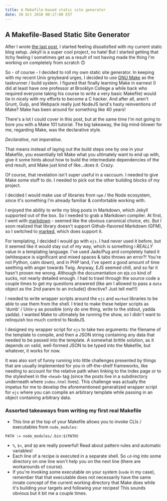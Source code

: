 ```yaml
---
title: A Makefile-based static site generator
date: 30 Oct 2018 00:17:00 EST
---
```

## A Makefile-Based Static Site Generator

After I wrote [the last post](2018-08-16-c-hashtable-vim-preamble.html), I started feeling dissatisfied with my current static blog setup. Jekyll is a super cool project, no hate! But I started getting that itchy feeling I sometimes get as a result of not having made the thing I'm working on completely from scratch &#x1F643;

So - of course - I decided to roll my own static site generator. In keeping with my recent Unix greybeard urges, I decided to use [GNU Make](https://www.gnu.org/software/make/) as the taskrunner / build system. I figured that finally learning Make in earnest (I did at least have one professor at Brooklyn College a while back who required everyone taking his course to write a very basic Makefile) would tie in nicely with my efforts to become a C hacker. And after all, aren't Grunt, Gulp, and Webpack really just NodeJS land's hasty reinventions of Make? Make has been around for something like 40 years!

There's a lot I could cover in this post, but at the same time I'm not going to bore you with a Make 101 tutorial. The big takeaway, the big mind-blower for me, regarding Make, was the declarative style.

_Declarative, not imperative_.

That means instead of laying out the build steps one by one in your Makefile, you essentially tell Make what you ultimately want to end up with, give it some hints about how to build the intermediate dependencies of the end result, and Make just kind of like...does it. Crazy.

Of course, that revelation isn't super useful in a vaccuum. I needed to give Make some stuff to do. I needed to pick out the other building blocks of my project.

I decided I would make use of libraries from `npm` / the Node ecosystem, since it's something I'm already familiar & comfortable working with.

I enjoyed the ability to write my blog posts in Markdown, which Jekyll supported out of the box. So I needed to grab a Markdown compiler. At first, I went with [markdown](https://www.npmjs.com/package/markdown) - seemed like the obvious canonical choice, etc. But I soon realized that library doesn't support Github-flavored Markdown (GFM), so I switched to [marked](https://www.npmjs.com/package/marked), which does support it.

For templating, I decided I would go with `ejs`. I had never used it before, but it seemed like it would stay out of my way, which is something i *REALLY* value in a templating language. I've used Jade/Pug and completely hated it (whitespace is significant and mixed spaces & tabs throws an error?! You're not Python, calm down), and in PHP land, I've spent a good amount of time seething with anger towards Twig. Anyway, EJS seemed chill, and so far it hasn't proven me wrong. Although the documentation on ejs.co kind of sucks, not nearly detailed enough. I had to trawl through the source code a couple times to get my questions answered (like am I allowed to pass a `data` object as the 2nd param to an include() directive? Just tell me!!!)

I needed to write wrapper scripts around the `ejs` and `marked` libraries to be able to use them from the shell. I tried to make these helper scripts as 'dumb' / Unix-y as possible (only do one thing, write to the stdout, yadda yadda). I wanted Make to ultimately be running the show, so I didn't want to relinquish too much control to NodeJS.

I designed my wrapper script for `ejs` to take two arguments: the filename of the template to compile, and then a JSON string containing any data that needed to be passed into the template. A somewhat brittle solution, as it depends on valid, well-formed JSON to be typed into the Makefile, but whatever, it works for now.

It was also sort of funny running into little challenges presented by things that are usually implemented for you in off-the-shelf frameworks, like needing to account for the relative path when linking to the index page or to the stylesheet in the `<head>` tag (since the posts live in a subdirectory underneath where `index.html` lives). This challenge was actually the impetus for me to develop the aforementioned generalized wrapper script for `ejs` where you can compile an arbitrary template while passing in an object containing arbitrary data.

### Assorted takeaways from writing my first real Makefile

 - This line at the top of your Makefile allows you to invoke CLIs / executables from `node_modules`:
 ```
 PATH := node_modules/.bin:$(PATH)
 ```
 - `%`, `$<`, and `$@` are really powerful! Read about pattern rules and automatic variables!
 - Each line of a recipe is executed in a separate shell. So `cd`-ing into some directory on one line won't help you on the next line (there are workarounds of course).
 - If you're invoking some executable on your system (`node` in my case), remember that that executable does not necessarily have the same innate concept of the current working directory that Make does while it's building your targets and following your recipes! This sounds obvious but it bit me a couple times.
